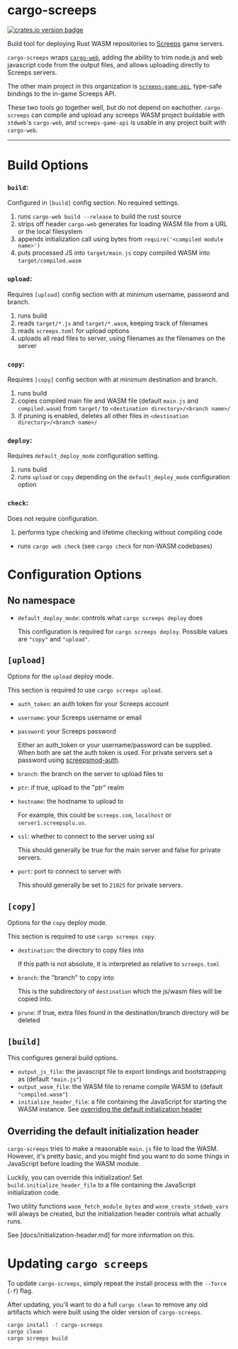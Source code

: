 cargo-screeps
=============

[![crates.io version badge][cratesio-badge]][crate]

Build tool for deploying Rust WASM repositories to [Screeps][screeps] game servers.

`cargo-screeps` wraps [`cargo-web`], adding the ability to trim node.js and web javascript code from
the output files, and allows uploading directly to Screeps servers.

The other main project in this organization is [`screeps-game-api`], type-safe bindings to the
in-game Screeps API.

These two tools go together well, but do not depend on eachother. `cargo-screeps` can compile and
upload any screeps WASM project buildable with `stdweb`'s `cargo-web`, and `screeps-game-api` is
usable in any project built with `cargo-web`.

---

# Build Options

### `build`:

Configured in `[build]` config section. No required settings.

1. runs `cargo-web build --release` to build the rust source
2. strips off header `cargo-web` generates for loading WASM file from a URL or the local filesystem
3. appends initialization call using bytes from `require('<compiled module name>')`
4. puts processed JS into `target/main.js` copy compiled WASM into `target/compiled.wasm`

### `upload`:

Requires `[upload]` config section with at minimum username, password and branch.

1. runs build
2. reads `target/*.js` and `target/*.wasm`, keeping track of filenames
3. reads `screeps.toml` for upload options
4. uploads all read files to server, using filenames as the filenames on the server

### `copy`:

Requires `[copy]` config section with at minimum destination and branch.

1. runs build
2. copies compiled main file and WASM file (default `main.js` and `compiled.wasm`) from `target/` to
   `<destination directory>/<branch name>/`
3. if pruning is enabled, deletes all other files in `<destination directory>/<branch name>/`

### `deploy`:

Requires `default_deploy_mode` configuration setting.

1. runs build
2. runs `upload` or `copy` depending on the `default_deploy_mode` configuration option

### `check`:

Does not require configuration.

1. performs type checking and lifetime checking without compiling code
  - runs `cargo web check` (see `cargo check` for non-WASM codebases)

# Configuration Options

## No namespace

- `default_deploy_mode`: controls what `cargo screeps deploy` does

  This configuration is required for `cargo screeps deploy`. Possible values are `"copy"`
  and `"upload"`.

## `[upload]`

Options for the `upload` deploy mode.

This section is required to use `cargo screeps upload`.

- `auth_token`: an auth token for your Screeps account
- `username`: your Screeps username or email
- `password`: your Screeps password

  Either an auth_token or your username/password can be supplied. When both are set the auth token is used. For private servers set a password using [screepsmod-auth].
- `branch`: the branch on the server to upload files to
- `ptr`: if true, upload to the "ptr" realm
- `hostname`: the hostname to upload to

  For example, this could be `screeps.com`, `localhost` or `server1.screepsplu.us`.
- `ssl`: whether to connect to the server using ssl

  This should generally be true for the main server and false for private servers.
- `port`: port to connect to server with

  This should generally be set to `21025` for private servers.

## `[copy]`

Options for the `copy` deploy mode.

This section is required to use `cargo screeps copy`.

- `destination`: the directory to copy files into

  If this path is not absolute, it is interpreted as relative to `screeps.toml`
- `branch`: the "branch" to copy into

  This is the subdirectory of `destination` which the js/wasm files will be copied into.
- `prune`: if true, extra files found in the destination/branch directory will be deleted

## `[build]`

This configures general build options.

- `output_js_file`: the javascript file to export bindings and bootstrapping as
  (default `"main.js"`)
- `output_wasm_file`: the WASM file to rename compile WASM to (default `"compiled.wasm"`)
- `initialize_header_file`: a file containing the JavaScript for starting the WASM instance. See
  [overriding the default initialization header](#overriding-the-default-initialization-header)

## Overriding the default initialization header

`cargo-screeps` tries to make a reasonable `main.js` file to load the WASM. However, it's pretty
basic, and you might find you want to do some things in JavaScript before loading the WASM module.

Luckily, you can override this initialization! Set `build.initialize_header_file` to a file
containing the JavaScript initialization code.

Two utility functions `wasm_fetch_module_bytes` and `wasm_create_stdweb_vars` will always be
created, but the initialization header controls what actually runs.

See [docs/initialization-header.md] for more information on this.

# Updating `cargo screeps`

To update `cargo-screeps`, simply repeat the install process with the `--force` (`-f`) flag.

After updating, you'll want to do a full `cargo clean` to remove any old artifacts which were built
using the older version of `cargo-screeps`.

```sh
cargo install -f cargo-screeps
cargo clean
cargo screeps build
```

[cratesio-badge]: http://meritbadge.herokuapp.com/cargo-screeps
[crate]: https://crates.io/crates/cargo-screeps/
[`screeps-game-api`]: https://github.com/daboross/screeps-in-rust-via-wasm/
[`cargo-web`]: https://github.com/koute/cargo-web
[screepsmod-auth]: https://www.npmjs.com/package/screepsmod-auth
[screeps]: https://screeps.com/

